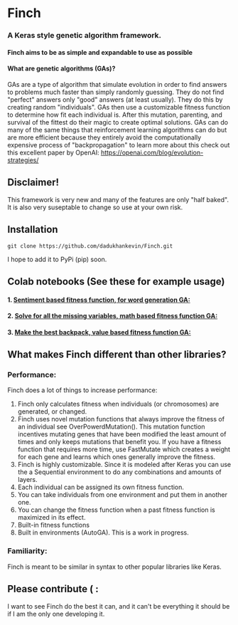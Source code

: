 # Finch
### A Keras style genetic algorithm framework.
#### Finch aims to be as simple and expandable to use as possible
#### What are genetic algorithms (GAs)?
GAs are a type of algorithm that simulate evolution in order to find answers to problems 
much faster than simply randomly guessing. They do not find "perfect" answers only "good" answers (at least usually). 
They do this by creating random "individuals". GAs then use a customizable fitness
function to determine how fit each individual is. After this mutation, parenting, and survival of the fittest do their magic to create
optimal solutions. GAs can do many of the same things that reinforcement learning algorithms can do but 
are more efficient because they entirely avoid the computationally expensive process of "backpropagation"
to learn more about this check out this excellent paper by OpenAI: https://openai.com/blog/evolution-strategies/
##  Disclaimer!
This framework is very new and many of the features are only "half baked". It is also very suseptable to change so use at your own risk.
## Installation 
```git clone https://github.com/dadukhankevin/Finch.git```

I hope to add it to PyPi (pip) soon.
## Colab notebooks (See these for example usage)
#### 1. [Sentiment based fitness function, for word generation GA:](https://colab.research.google.com/drive/1iknzsYyYYH66AOucfWznLlSTXFcDXP2P#scrollTo=LuYrxVC0N7kD)
#### 2. [Solve for all the missing variables, math based fitness function GA:](https://colab.research.google.com/drive/1MH5W08Jp4yUAv3Fx2qTO5Ds17XPfPFw4?usp=sharing)
#### 3. [Make the best backpack, value based fitness function GA:](https://colab.research.google.com/drive/1vpKZgWXK8fDN1xfm1x_cR8kJu1xbIiU1?usp=sharing)

## What makes Finch different than other libraries?
### Performance:
Finch does a lot of things to increase performance:
1. Finch only calculates fitness when individuals (or chromosomes) are generated, or changed.
2. Finch uses novel mutation functions that always improve the fitness of an individual see OverPowerdMutation().
This mutation function incentives mutating genes that have been modified the least amount of times and only keeps mutations
that benefit you. If you have a fitness function that requires more time, use FastMutate which creates a weight for each gene
and learns which ones generally improve the fitness.
3. Finch is highly customizable. Since it is modeled after Keras you can use the a Sequential environment to do any combinations and amounts of layers.
4. Each individual can be assigned its own fitness function.
5. You can take individuals from one environment and put them in another one.
6. You can change the fitness function when a past fitness function is maximized in its effect.
7. Built-in fitness functions
8. Built in environments (AutoGA). This is a work in progress.

### Familiarity:
Finch is meant to be similar in syntax to other popular libraries like Keras.
## Please contribute ( : 
I want to see Finch do the best it can, and it can't be everything it should be if I am the only one developing it.